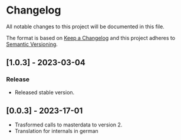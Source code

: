 # Changelog

All notable changes to this project will be documented in this file.

The format is based on [Keep a Changelog](http://keepachangelog.com/en/1.0.0/)
and this project adheres to [Semantic Versioning](http://semver.org/spec/v2.0.0.html).

## [1.0.3] - 2023-03-04

### Release

- Released stable version.

## [0.0.3] - 2023-17-01

- Trasformed calls to masterdata to version 2.
- Translation for internals in german
